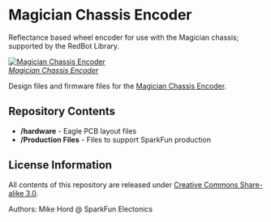 Magician Chassis Encoder
==================

Reflectance based wheel encoder for use with the Magician chassis; supported by the RedBot Library.

[![Magician Chassis Encoder](https://dlnmh9ip6v2uc.cloudfront.net/images/products/1/2/6/1/7/12617-01_medium.jpg)  
*Magician Chassis Encoder*](https://www.sparkfun.com/products/12617)

Design files and firmware files for the [Magician Chassis Encoder](https://www.sparkfun.com/products/12617).

Repository Contents
-------------------

* **/hardware** - Eagle PCB layout files
* **/Production Files** - Files to support SparkFun production


License Information
-------------------

All contents of this repository are released under [Creative Commons Share-alike 3.0](http://creativecommons.org/licenses/by-sa/3.0/).

Authors: Mike Hord @ SparkFun Electonics

